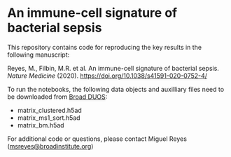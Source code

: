 # An immune-cell signature of bacterial sepsis

This repository contains code for reproducing the key results in the following manuscript: 

Reyes, M., Filbin, M.R. et al. An immune-cell signature of bacterial sepsis. *Nature Medicine* (2020). https://doi.org/10.1038/s41591-020-0752-4/

To run the notebooks, the following data objects and auxilliary files need to be downloaded from [Broad DUOS](duos.broadinstitute.org):

* matrix_clustered.h5ad
* matrix_ms1_sort.h5ad
* matrix_bm.h5ad

For additional code or questions, please contact Miguel Reyes (msreyes@broadinstitute.org)

